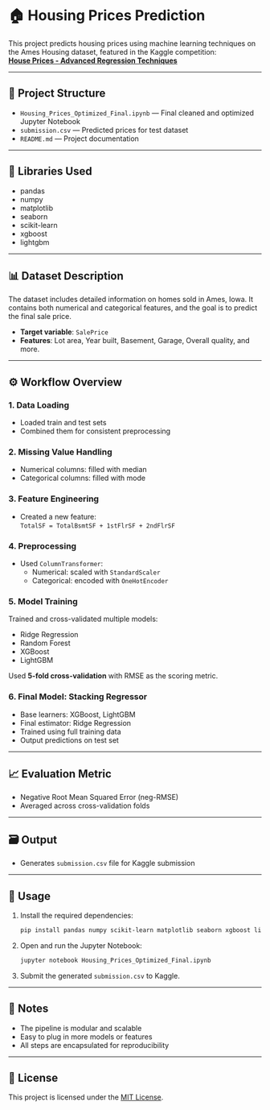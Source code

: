# 🏠 Housing Prices Prediction

This project predicts housing prices using machine learning techniques on the Ames Housing dataset, featured in the Kaggle competition:  
**[House Prices - Advanced Regression Techniques](https://www.kaggle.com/c/house-prices-advanced-regression-techniques)**

---

## 📁 Project Structure

- `Housing_Prices_Optimized_Final.ipynb` — Final cleaned and optimized Jupyter Notebook  
- `submission.csv` — Predicted prices for test dataset  
- `README.md` — Project documentation

---

## 🧰 Libraries Used

- pandas  
- numpy  
- matplotlib  
- seaborn  
- scikit-learn  
- xgboost  
- lightgbm

---

## 📊 Dataset Description

The dataset includes detailed information on homes sold in Ames, Iowa. It contains both numerical and categorical features, and the goal is to predict the final sale price.

- **Target variable**: `SalePrice`
- **Features**: Lot area, Year built, Basement, Garage, Overall quality, and more.

---

## ⚙️ Workflow Overview

### 1. Data Loading

- Loaded train and test sets
- Combined them for consistent preprocessing

### 2. Missing Value Handling

- Numerical columns: filled with median  
- Categorical columns: filled with mode

### 3. Feature Engineering

- Created a new feature:  
  `TotalSF = TotalBsmtSF + 1stFlrSF + 2ndFlrSF`

### 4. Preprocessing

- Used `ColumnTransformer`:
  - Numerical: scaled with `StandardScaler`
  - Categorical: encoded with `OneHotEncoder`

### 5. Model Training

Trained and cross-validated multiple models:

- Ridge Regression  
- Random Forest  
- XGBoost  
- LightGBM  

Used **5-fold cross-validation** with RMSE as the scoring metric.

### 6. Final Model: Stacking Regressor

- Base learners: XGBoost, LightGBM  
- Final estimator: Ridge Regression  
- Trained using full training data  
- Output predictions on test set

---

## 📈 Evaluation Metric

- Negative Root Mean Squared Error (neg-RMSE)  
- Averaged across cross-validation folds

---

## 🗃️ Output

- Generates `submission.csv` file for Kaggle submission

---

## 🚀 Usage

1. Install the required dependencies:

   ```bash
   pip install pandas numpy scikit-learn matplotlib seaborn xgboost lightgbm
   ```

2. Open and run the Jupyter Notebook:

   ```bash
   jupyter notebook Housing_Prices_Optimized_Final.ipynb
   ```

3. Submit the generated `submission.csv` to Kaggle.

---

## 📌 Notes

- The pipeline is modular and scalable  
- Easy to plug in more models or features  
- All steps are encapsulated for reproducibility

---

## 📜 License

This project is licensed under the [MIT License](https://opensource.org/licenses/MIT).
